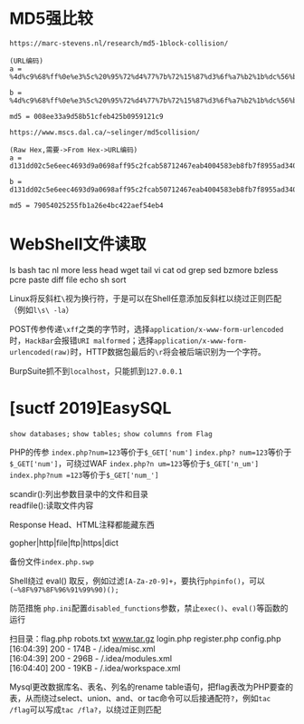 # MD5强比较
```
https://marc-stevens.nl/research/md5-1block-collision/

(URL编码)
a = %4d%c9%68%ff%0e%e3%5c%20%95%72%d4%77%7b%72%15%87%d3%6f%a7%b2%1b%dc%56%b7%4a%3d%c0%78%3e%7b%95%18%af%bf%a2%00%a8%28%4b%f3%6e%8e%4b%55%b3%5f%42%75%93%d8%49%67%6d%a0%d1%55%5d%83%60%fb%5f%07%fe%a2

b = %4d%c9%68%ff%0e%e3%5c%20%95%72%d4%77%7b%72%15%87%d3%6f%a7%b2%1b%dc%56%b7%4a%3d%c0%78%3e%7b%95%18%af%bf%a2%02%a8%28%4b%f3%6e%8e%4b%55%b3%5f%42%75%93%d8%49%67%6d%a0%d1%d5%5d%83%60%fb%5f%07%fe%a2

md5 = 008ee33a9d58b51cfeb425b0959121c9
```
```
https://www.mscs.dal.ca/~selinger/md5collision/

(Raw Hex,需要->From Hex->URL编码)
a = d131dd02c5e6eec4693d9a0698aff95c2fcab58712467eab4004583eb8fb7f8955ad340609f4b30283e488832571415a085125e8f7cdc99fd91dbdf280373c5bd8823e3156348f5bae6dacd436c919c6dd53e2b487da03fd02396306d248cda0e99f33420f577ee8ce54b67080a80d1ec69821bcb6a8839396f9652b6ff72a70

b = d131dd02c5e6eec4693d9a0698aff95c2fcab50712467eab4004583eb8fb7f8955ad340609f4b30283e4888325f1415a085125e8f7cdc99fd91dbd7280373c5bd8823e3156348f5bae6dacd436c919c6dd53e23487da03fd02396306d248cda0e99f33420f577ee8ce54b67080280d1ec69821bcb6a8839396f965ab6ff72a70

md5 = 79054025255fb1a26e4bc422aef54eb4
```

# WebShell文件读取
ls bash tac nl more less head wget tail vi cat od grep sed bzmore bzless pcre paste diff file echo sh sort



Linux将反斜杠`\`视为换行符，于是可以在Shell任意添加反斜杠以绕过正则匹配（例如`l\s\ -la`）


POST传参传递`\xff`之类的字节时，选择`application/x-www-form-urlencoded`时，`HackBar`会报错`URI malformed`；选择`application/x-www-form-urlencoded(raw)`时，HTTP数据包最后的`\r`将会被后端识别为一个字符。

BurpSuite抓不到`localhost`，只能抓到`127.0.0.1`

# [suctf 2019]EasySQL
`show databases;`
`show tables;`
`show columns from Flag`

PHP的传参
`index.php?num=123`等价于`$_GET['num']`
`index.php? num=123`等价于`$_GET['num']`，可绕过WAF
`index.php?n um=123`等价于`$_GET['n_um']`
`index.php?num =123`等价于`$_GET['num_']`


scandir():列出参数目录中的文件和目录  
readfile():读取文件内容

Response Head、HTML注释都能藏东西

gopher|http|file|ftp|https|dict

备份文件`index.php.swp`


Shell绕过
eval()
取反，例如过滤`[A-Za-z0-9]+`，要执行`phpinfo()`，可以`(~%8F%97%8F%96%91%99%90)();`

防范措施
`php.ini`配置`disabled_functions`参数，禁止`exec()`、`eval()`等函数的运行

扫目录：flag.php robots.txt www.tar.gz login.php register.php config.php
[16:04:39] 200 - 174B - /.idea/misc.xml  
[16:04:39] 200 - 296B - /.idea/modules.xml  
[16:04:40] 200 - 19KB - /.idea/workspace.xml

Mysql更改数据库名、表名、列名的rename table语句，把flag表改为PHP要查的表，从而绕过select、union、and、or
tac命令可以后接通配符`?`，例如`tac /flag`可以写成`tac /fla?`，以绕过正则匹配